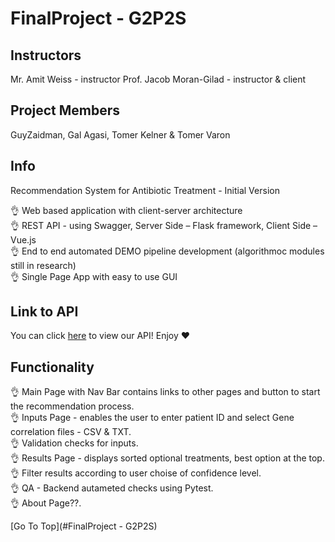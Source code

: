 # FinalProject - G2P2S

## Instructors
Mr. Amit Weiss - instructor
Prof. Jacob Moran-Gilad - instructor & client

## Project Members
GuyZaidman, Gal Agasi, Tomer Kelner & Tomer Varon


## Info
Recommendation System for Antibiotic Treatment - Initial Version

:ok_hand: Web based application with client-server architecture<br />
:ok_hand: REST API - using Swagger, Server Side – Flask framework, Client Side – Vue.js<br />
:ok_hand: End to end automated DEMO pipeline development (algorithmoc modules still in research)<br />
:ok_hand: Single Page App with easy to use GUI<br />

## Link to API
You can click [here](https://app.swaggerhub.com/apis-docs/tomerkel/HW3.1/1.0.0/) to view our API!
Enjoy :heart:

## Functionality
:ok_hand: Main Page with Nav Bar contains links to other pages and button to start the recommendation process.<br />
:ok_hand: Inputs Page - enables the user to enter patient ID and select Gene correlation files -  CSV & TXT.<br />
:ok_hand: Validation checks for inputs.<br />
:ok_hand: Results Page - displays sorted optional treatments, best option at the top.<br />
:ok_hand: Filter results according to user choise of confidence level.<br />
:ok_hand: QA - Backend autameted checks using Pytest.<br />
:ok_hand: About Page??.<br />

          
[Go To Top](#FinalProject - G2P2S)
